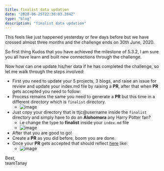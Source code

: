 ```yaml
---
title: finalist data updation
date: "2020-06-25T22:30:03.284Z"
type: "blog"
description: "finalist data updation"
---
```


This feels like just happened yesterday or few days before but we have crossed almost three months and the challenge ends on 30th June, 2020.

So first thing Kudos that you have achieved the milestone of 5.3.2, I am sure you all have learn and built new connections through the challenge.

Now how can one update his/her data if he has completed the challenge, so let me walk through the steps involved:  

- First you need to update your 5 projects, 3 blogs, and raise an issue for review and update your index.md file by raising a **PR**, after that when **PR** gets accepted you need to follow:
- Process remains the same you need to generate a **PR** but this time in a different directory which is `finalist` directory.
  - ![image](https://user-images.githubusercontent.com/33570551/84847263-58be9e80-b06e-11ea-9e96-2fce51b424a7.png)
- Just copy your directory that is ttjc@username inside the `finalist` directory and simply have to do an **Alohomora** any Harry Potter fan? 
  - i.e change the type to **finalist** inside your `index.md` file
  - ![image](https://user-images.githubusercontent.com/33570551/84847716-59a40000-b06f-11ea-84de-793dc102e21e.png)
- After that you are good to go!
- Create a **PR** as you did before, boom you are done.  
- Once your **PR** gets accepted that should reflect [here](https://2020.teamtanay.jobchallenge.dev/finalist/) like:
  - ![image](https://user-images.githubusercontent.com/33570551/84848730-5a3d9600-b071-11ea-965e-d0c6c7943e69.png)

Best,  
teamTanay